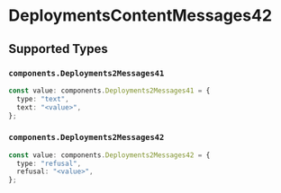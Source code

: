 # DeploymentsContentMessages42


## Supported Types

### `components.Deployments2Messages41`

```typescript
const value: components.Deployments2Messages41 = {
  type: "text",
  text: "<value>",
};
```

### `components.Deployments2Messages42`

```typescript
const value: components.Deployments2Messages42 = {
  type: "refusal",
  refusal: "<value>",
};
```

